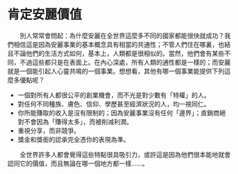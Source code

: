 # 肯定安麗價值

&emsp;&emsp;別人常常會問起：為什麼安麗在全世界這麼多不同的國家都能很快就成功？我們相信這是因為安麗事業的基本概念具有相當的共通性；不管人們住在哪裏，也結且不論他們的生活方式如何，基本上，人類都是很相似的。當然，他們會有某些不同，不過這些都只是在表面上。在內心深處，所有人類的通性都是一樣的；而安麗就是一個能引起人心靈共鳴的一個事業。想想看，其他有哪一個事業能提供下列這麼多優點呢？

* 一個對所有人都很公平的創業機會，而不光是對少數有「特權」的人。
* 對任何不同種族、膚色、信仰、學歷甚至經濟狀況的人，均一視同仁。
* 你所能賺取的收入是沒有限制的；因為安麗事業沒有任何「邊界」；直銷商絕對不會因為「賺得太多」，而被削减利潤。
* 重視分享，而非競爭。
* 獎金和獎銜的認承完全憑你的表現為準。

&emsp;&emsp;全世界許多人都會覺得這些特點很具吸引力，或許這是因為他們很本能地就會認同它的價值，而且無論在哪一個地方都一樣……。
